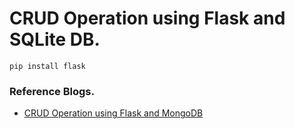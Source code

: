 # CRUD Operation using Flask and SQLite DB.

```console
pip install flask
```

### Reference Blogs.

- [CRUD Operation using Flask and MongoDB](https://iq.opengenus.org/mongodb-crud-operations-with-python/)
